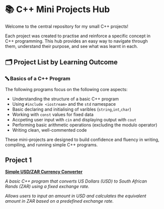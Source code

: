 # 📚 C++ Mini Projects Hub
Welcome to the central repository for my small C++ projects!

Each project was created to practise and reinforce a specific concept in C++ programming. This hub provides an easy way to navigate through them, understand their purpose, and see what was learnt in each.
## 🗂️ Project List by Learning Outcome
### 🔤 Basics of a C++ Program 
The following programs focus on the following core aspects:
* Understanding the structure of a basic C++ program
* Using `#include <iostream>` and the `std` namespace
* Basic declaring and initialising of varibles (`string`,`int`,`char`)
* Working with `const` values for fixed data
* Accpeting user input with `cin` and displaying output with `cout`
* Performing basic arithmetic operations (excluding the modulo operator)
* Writing clean, well-commented code

These mini-projects are designed to build confidence and fluency in writing, compiling, and running simple C++ programs.


## Project 1
[**Simple USD/ZAR Currency Converter**](https://github.com/UncleH25/Simple-USD-ZAR-Currency-Converter)

*A basic C++ program that converts US Dollars (USD) to South African Rands (ZAR) using a fixed exchange rate.*

*Allows users to input an amount in USD and calculates the equivalent amount in ZAR based on a predefined exchange rate.*
